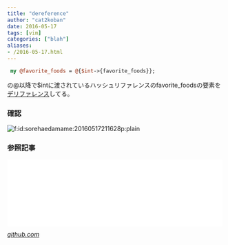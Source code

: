 ```yaml
---
title: "dereference"
author: "cat2koban"
date: 2016-05-17
tags: [vim]
categories: ["blah"]
aliases:
- /2016-05-17.html
---
```


```perl
 my @favorite_foods = @{$int->{favorite_foods}};
```

<p>の@以降で$intに渡されているハッシュリファレンスのfavorite_foodsの要素を<a class="keyword" href="http://d.hatena.ne.jp/keyword/%A5%C7%A5%EA%A5%D5%A5%A1%A5%EC%A5%F3%A5%B9">デリファレンス</a>してる。</p>

### 確認
<p><img class="hatena-fotolife" title="f:id:sorehaedamame:20160517211628p:plain" src="http://cdn-ak.f.st-hatena.com/images/fotolife/s/sorehaedamame/20160517/20160517211628.png" alt="f:id:sorehaedamame:20160517211628p:plain" /></p>

### 参照記事

<p><iframe class="embed-card embed-webcard" style="display: block; width: 100%; height: 155px; max-width: 500px; margin: 10px 0px;" title="perl-entrance-org/workshop-2015-03" src="//hatenablog-parts.com/embed?url=https%3A%2F%2Fgithub.com%2Fperl-entrance-org%2Fworkshop-2015-03%2Fblob%2Fmaster%2Fslide.md" frameborder="0" scrolling="no"></iframe><cite class="hatena-citation"><a href="https://github.com/perl-entrance-org/workshop-2015-03/blob/master/slide.md">github.com</a></cite></p>
